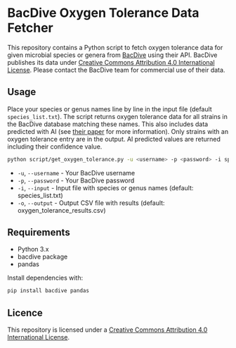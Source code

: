 # BacDive Oxygen Tolerance Data Fetcher

This repository contains a Python script to fetch oxygen tolerance data for given microbial species or genera from [BacDive](https://bacdive.dsmz.de/) using their API. BacDive publishes its data under [Creative Commons Attribution 4.0 International License](https://creativecommons.org/licenses/by/4.0/). Please contact the BacDive team for commercial use of their data. 

## Usage

Place your species or genus names line by line in the input file (default `species_list.txt`). The script returns oxygen tolerance data for all strains in the BacDive database matching these names. This also includes data predicted with AI (see [their paper](https://www.nature.com/articles/s42003-025-08313-3) for more information). Only strains with an oxygen tolerance entry are in the output. AI predicted values are returned including their confidence value.

```bash
python script/get_oxygen_tolerance.py -u <username> -p <password> -i species_list.txt -o oxygen_tolerance_results.csv
```

- `-u`, `--username` - Your BacDive username
- `-p`, `--password` - Your BacDive password
- `-i`, `--input` - Input file with species or genus names (default: species_list.txt)
- `-o`, `--output` - Output CSV file with results (default: oxygen_tolerance_results.csv)

## Requirements

- Python 3.x
- bacdive package
- pandas

Install dependencies with:

```bash
pip install bacdive pandas
```

## Licence
This repository is licensed under a [Creative Commons Attribution 4.0 International License](https://creativecommons.org/licenses/by/4.0/). 
